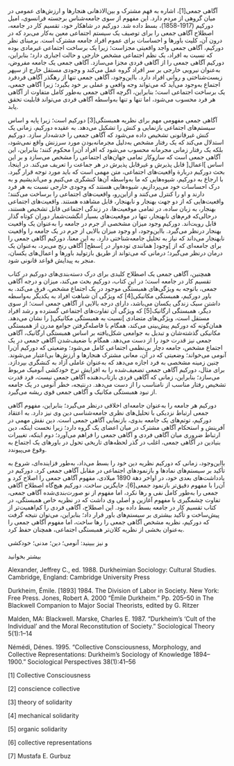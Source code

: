  آگاهی جمعی[1]، اشاره به فهم مشترک و بین‌الاذهانی هنجارها و ارزش‌های عمومی در میان گروهی از مردم دارد. این مفهوم از سوی جامعه‌شناس برجسته فرانسوی، امیل دورکیم (1917-1858)، بسط داده شد. دورکیم در شاهکار خود، تقسیم کار در جامعه، اصطلاح آگاهی جمعی را برای توصیف یک سیستم اجتماعی معین به‌کار می‌برد که در درون آن، کلیت باورها و احساسات برای عموم افراد جامعه مشترک است. برمبنای نظر دورکیم، آگاهی جمعی واجد واقعیتی مجزاست؛ زیرا یک برساخت اجتماعی غیرمادی بوده که نسبت به افراد، یک نظم اجتماعی مشخص خارجی و حالت اجباری دارد؛ بنابراین، دورکیم آگاهی جمعی را از آگاهی فردی مجزا می‌سازد. آگاهی جمعی یک جامعه مفروض، به‌عنوان نیرویی خارجی بر سر افراد گروه عمل می‌کند و وجودی مستقل خارج از سپهر زیست‌شناختی و روانی افراد دارد. بااین‌وجود، آگاهی جمعی تنها از رهگذر آگاهی فردفرد اجتماع به‌وجود می‌آید که می‌تواند وجه واقعی و عملی بر خود بگیرد؛ زیرا آگاهی جمعی، یک برساخت اجتماعی است؛ بنابراین، اگرچه آگاهی جمعی به‌طور کامل متفاوت از آگاهی هر فرد محسوب می‌شود، اما تنها و تنها به‌واسطه آگاهی فردی می‌تواند قابلیت تحقق یابد.

 آگاهی جمعی مفهومی مهم برای نظریه همبستگی[3] دورکیم است؛ زیرا پایه و اساس سیستم‌های اجتماعی بازنمایی و کنش را تشکیل می‌دهد. به عقیده دورکیم، زمانی یک کنش غیرقانونی تشخیص داده می‌شود که آگاهی جمعی را خدشه‌دار سازد. دورکیم استدلال می‌کند که یک رفتار مشخص به‌دلیل مجرمانه‌بودن مورد سرزنش واقع نمی‌شود، بلکه یک رفتار زمانی مجرمانه محسوب می‌شود که افراد آن‌را محکوم ‌کنند؛ بنابراین، این آگاهی جمعی است که سازوکار تمامی جهان‌های اجتماعی را مشخص می‌سازد و بر این اساس ]اعمال[ قابل پذیرش و غیرقابل پذیرش در هر جماعت را تعریف می‌کند. در اینجا، بحث دورکیم دربارة واقعیت‌های اجتماعی، متن مهمی است که باید مورد توجه قرار گیرد. با ارجاع به دورکیم، شیوه‌هایی که ما به‌واسطه آن‌ها کنشگری می‌کنیم و می‌اندیشیم و به درک احساسات خود می‌پردازیم، شیوه‌هایی هستند که وجودی خارجی نسبت به هر فرد دارند و او را کنترل می‌کنند و ازاین‌رو، واقعیت‌های اجتماعی را برساخت می‌کنند؛ واقعیت‌هایی که از دو جهت بهنجار و نابهنجار، قابل مشاهده هستند. واقعیت‌های اجتماعی بهنجار، به زبان ساده، در تمامی موقعیت‌ها، در زندگی اجتماعی قابل تشخیص هستند، درحالی‌که فرم‌های نابهنجار، تنها در موقعیت‌های بسیار انگشت‌شمار دوران کوتاه گذار قابل رویت‌اند. دورکیم وجود میزان مشخصی از جرم در جامعه را به‌عنوان یک واقعیت بهنجار درنظر می‌گیرد. بااین‌وجود، او وجود میزان بالایی از جرم در یک جامعه را واقعیت نابهنجار می‌داند که نیاز به تحلیل جامعه‌شناختی دارد. به این معنا، دورکیم آگاهی جمعی را برای جامعه‌ای که از ]وجود[ همانندی توده‌وار در ]سطح[ آگاهی رنج می‌برد، به‌عنوان یک درمان درنظر می‌گیرد؛ درمانی که می‌تواند از طریق بازتولید باورها و اعمال‌های یکسان، منجر به پیدایش قواعد قانونی شود.

همچنین، آگاهی جمعی یک اصطلاح کلیدی برای درک دسته‌بندی‌های دورکیم در کتاب تقسیم کار در جامعه است؛ در این کتاب، دورکیم بحث می‌کند، میزان و درجه آگاهی جمعی، باتوجه به ویژگی‌های همبستگی موجود در یک اجتماع مشخص، فرق می‌کند. به باور دورکیم، همبستگی مکانیکی[4] که ویژگی آن شباهت افراد به یکدیگر به‌واسطه داشتن سبک زندگی یکسان می‌باشد، دارای درجه بالایی از آگاهی جمعی است؛ از سوی دیگر، همبستگی ارگانیک[5] که ویژگی آن تفاوت‌های اجتماعی گسترده و رشد افراد مستقل است، ویژگی‌های متضادی ]نسبت به همبستگی مکانیکی[ را نشان می‌دهد. همان‌گونه که دورکیم پیش‌بینی می‌کند، همگام با فاصله‌گرفتن جوامع مدرن از همبستگی مکانیکی گذشته‌شان و تبدیل به جوامعی شکل‌یافته بر اساس همبستگی ارگانیک، آگاهی جمعی نیز قدرت خود را از دست می‌دهد. همگام با ضعیف‌شدن آگاهی جمعی در یک اجتماع مشخص، جامعه دچار بی‌نظمی اجتماعی کامل می‌شود؛ وضعیتی که دورکیم آن‌را آنومی می‌خواند؛ وضعیتی که در آن، معانی مشترک هنجارها و ارزش‌ها بی‌اعتبار می‌شوند. چنین زمینه مشخصی به فرد اجازه می‌دهد که به‌عنوان عاملی آزاد به کنشگری بپردازد. برای مثال، دورکیم آگاهی جمعی تضعیف‌شده را به افزایش نرخ خودکشی آنومیک مربوط می‌سازد؛ بنابراین، زمانی که آگاهی فردی بازتاب‌دهنده آگاهی جمعی نیست، فرد قدرت تشخیص رفتار مناسب از نامناسب را از دست می‌دهد. درنتیجه، خطر آنومی در یک جامعه از نبود همبستگی مکانیک و آگاهی جمعی قوی ریشه می‌گیرد.

دورکیم هر جامعه را به‌عنوان جامعه‌ای اخلاقی درنظر می‌گیرد؛ بنابراین، مفهوم آگاهی جمعی ارتباط نزدیکی با تحلیل‌های نظری جامعه‌شناسی دین وی نیز دارد. به اعتقاد دورکیم، توتم‌های یک جامعه بدوی، بازنمایی آگاهی جمعی است. دین نقش مهمی در آفرینش و استحکام آگاهی مشترک در میان اعضای یک گروه دارد؛ زیرا نخست اینکه، دین ارتباط ضروری میان آگاهی فردی و آگاهی جمعی را فراهم می‌آورد؛ دوم اینکه، تغییرات بنیادین در آگاهی جمعی، اغلب در گذر لحظه‌های تاریخی تحول در باورهای یک اجتماع به وقوع می‌پیوندد.

بااین‌وجود، زمانی که دورکیم نظریه دین خود را بسط می‌داد، به‌طور فزاینده‌ای، شروع به تأکید بر سیستم‌های نمادها و بازنمودهای اجتماعی در مقابل آگاهی جمعی کرد. دورکیم در یادداشت‌های بعدی خود، در اواخر دهة 1890 میلادی، مفهوم آگاهی جمعی را اصلاح کرد و آن‌را با مفهوم دقیق‌تر بازنمود جمعی[6]، جایگزین ساخت. دورکیم هیچ‌گاه اصطلاح آگاهی جمعی را به‌طور کامل نفی و رها نکرد، اما مفهوم از نو صورت‌بندی‌شده آگاهی جمعی، تفاوت چشمگیری با مفهوم آغازین و اصلی وی داشت که در نظریه خاص همبستگی، در کتاب تقسیم کار در جامعه بسط داده بود. این اصطلاح، آگاهی فردی را کم‌اهمیت‌تر از پیش‌ساخت و تأکید بیشتری بر سیستم‌های باور قرار داد؛ بنابراین، می‌توان نتیجه گرفت که دورکیم، نظریه مشخص آگاهی جمعی را رها ساخت، اما مفهوم آگاهی جمعی را به‌عنوان بخشی از نظریه کلان‌تر همبستگی اجتماعی، همچنان حفظ کرد.

و نیز ببینید: آنومی؛ دین؛ مدنی؛ خودکشی

  


بیشتر بخوانید

  


Alexander, Jeffrey C., ed. 1988. Durkheimian Sociology: Cultural Studies. Cambridge, England: Cambridge University Press

Durkheim, Émile. [1893] 1984. The Division of Labor in Society. New York: Free Press. Jones, Robert A. 2000 “Émile Durkheim.” Pp. 205–50 in The Blackwell Companion to Major Social Theorists, edited by G. Ritzer

Malden, MA: Blackwell. Marske, Charles E. 1987. “Durkheim’s ‘Cult of the Individual’ and the Moral Reconstitution of Society.” Sociological Theory 5(1):1–14

Némédi, Dénes. 1995. “Collective Consciousness, Morphology, and Collective Representations: Durkheim’s Sociology of Knowledge 1894–1900.” Sociological Perspectives 38(1):41–56

  


  


[1] Collective Consciousness

[2] conscience collective 

[3] theory of solidarity

[4] mechanical solidarity

[5] organic solidarity

[6] collective representations

 [7] Mustafa E. Gurbuz

  


 

 

 

 